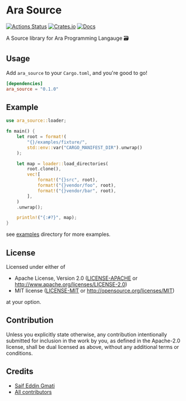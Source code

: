 # Ara Source

[![Actions Status](https://github.com/ara-lang/source/workflows/ci/badge.svg)](https://github.com/ara-lang/source/actions)
[![Crates.io](https://img.shields.io/crates/v/ara_source.svg)](https://crates.io/crates/ara_source)
[![Docs](https://docs.rs/ara_source/badge.svg)](https://docs.rs/ara_source/latest/ara_source/)

A Source library for Ara Programming Langauge 🗃

## Usage

Add `ara_source` to your `Cargo.toml`, and you're good to go!

```toml
[dependencies]
ara_source = "0.1.0"
```

## Example

```rust
use ara_source::loader;

fn main() {
    let root = format!(
        "{}/examples/fixture/",
        std::env::var("CARGO_MANIFEST_DIR").unwrap()
    );

    let map = loader::load_directories(
        root.clone(),
        vec![
            format!("{}src", root),
            format!("{}vendor/foo", root),
            format!("{}vendor/bar", root),
        ],
    )
    .unwrap();

    println!("{:#?}", map);
}
```

see [examples](examples) directory for more examples.

## License

Licensed under either of

 * Apache License, Version 2.0 ([LICENSE-APACHE](LICENSE-APACHE) or http://www.apache.org/licenses/LICENSE-2.0)
 * MIT license ([LICENSE-MIT](LICENSE-MIT) or http://opensource.org/licenses/MIT)

at your option.

## Contribution

Unless you explicitly state otherwise, any contribution intentionally submitted
for inclusion in the work by you, as defined in the Apache-2.0 license, shall be
dual licensed as above, without any additional terms or conditions.

## Credits

* [Saif Eddin Gmati](https://github.com/azjezz)
* [All contributors](https://github.com/ara-lang/source/graphs/contributors)
